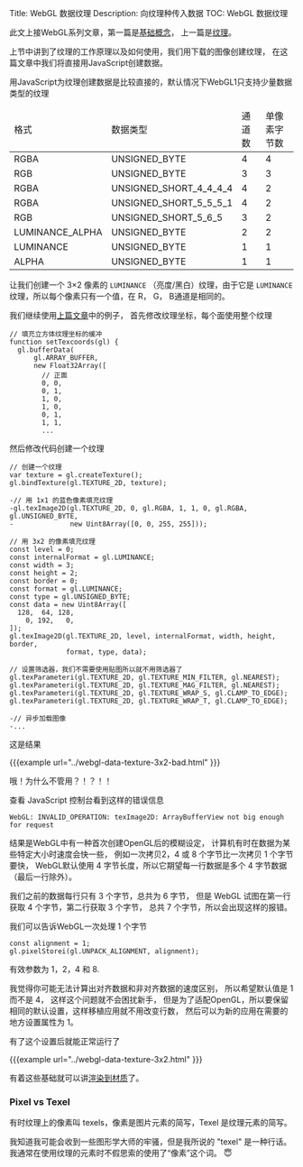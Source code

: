 Title: WebGL 数据纹理
Description: 向纹理种传入数据
TOC: WebGL 数据纹理


此文上接WebGL系列文章，第一篇是[基础概念](webgl-fundamentals.html)，
上一篇是[纹理](webgl-3d-textures.html)。

上节中讲到了纹理的工作原理以及如何使用，我们用下载的图像创建纹理，
在这篇文章中我们将直接用JavaScript创建数据。

用JavaScript为纹理创建数据是比较直接的，默认情况下WebGL1只支持少量数据类型的纹理

<div class="webgl_center">
  <table class="tabular-data tabular-data1">
    <thead>
      <tr><td>格式</td><td>数据类型</td><td>通道数</td><td>单像素字节数</td></tr>
    </thead>
    <tbody>
      <tr><td>RGBA</td><td>UNSIGNED_BYTE</td><td>4</td><td>4</td></tr>
      <tr><td>RGB</td><td>UNSIGNED_BYTE</td><td>3</td><td>3</td></tr>
      <tr><td>RGBA</td><td>UNSIGNED_SHORT_4_4_4_4</td><td>4</td><td>2</td></tr>
      <tr><td>RGBA</td><td>UNSIGNED_SHORT_5_5_5_1</td><td>4</td><td>2</td></tr>
      <tr><td>RGB</td><td>UNSIGNED_SHORT_5_6_5</td><td>3</td><td>2</td></tr>
      <tr><td>LUMINANCE_ALPHA</td><td>UNSIGNED_BYTE</td><td>2</td><td>2</td></tr>
      <tr><td>LUMINANCE</td><td>UNSIGNED_BYTE</td><td>1</td><td>1</td></tr>
      <tr><td>ALPHA</td><td>UNSIGNED_BYTE</td><td>1</td><td>1</td></tr>
    </tbody>
  </table>
</div>

让我们创建一个 3×2 像素的 `LUMINANCE` （亮度/黑白）纹理，由于它是 `LUMINANCE`
纹理，所以每个像素只有一个值，在 R， G， B通道是相同的。

我们继续使用[上篇文章](webgl-3d-textures.html)中的例子，
首先修改纹理坐标，每个面使用整个纹理

```
// 填充立方体纹理坐标的缓冲
function setTexcoords(gl) {
  gl.bufferData(
      gl.ARRAY_BUFFER,
      new Float32Array([
        // 正面
        0, 0,
        0, 1,
        1, 0,
        1, 0,
        0, 1,
        1, 1,
        ...
```

然后修改代码创建一个纹理

```
// 创建一个纹理
var texture = gl.createTexture();
gl.bindTexture(gl.TEXTURE_2D, texture);

-// 用 1x1 的蓝色像素填充纹理
-gl.texImage2D(gl.TEXTURE_2D, 0, gl.RGBA, 1, 1, 0, gl.RGBA, gl.UNSIGNED_BYTE,
-              new Uint8Array([0, 0, 255, 255]));

// 用 3x2 的像素填充纹理
const level = 0;
const internalFormat = gl.LUMINANCE;
const width = 3;
const height = 2;
const border = 0;
const format = gl.LUMINANCE;
const type = gl.UNSIGNED_BYTE;
const data = new Uint8Array([
  128,  64, 128,
    0, 192,   0,
]);
gl.texImage2D(gl.TEXTURE_2D, level, internalFormat, width, height, border,
              format, type, data);

// 设置筛选器，我们不需要使用贴图所以就不用筛选器了
gl.texParameteri(gl.TEXTURE_2D, gl.TEXTURE_MIN_FILTER, gl.NEAREST);
gl.texParameteri(gl.TEXTURE_2D, gl.TEXTURE_MAG_FILTER, gl.NEAREST);
gl.texParameteri(gl.TEXTURE_2D, gl.TEXTURE_WRAP_S, gl.CLAMP_TO_EDGE);
gl.texParameteri(gl.TEXTURE_2D, gl.TEXTURE_WRAP_T, gl.CLAMP_TO_EDGE);

-// 异步加载图像
-...
```

这是结果

{{{example url="../webgl-data-texture-3x2-bad.html" }}}

哦！为什么不管用？！？！！

查看 JavaScript 控制台看到这样的错误信息

```
WebGL: INVALID_OPERATION: texImage2D: ArrayBufferView not big enough for request
```
结果是WebGL中有一种首次创建OpenGL后的模糊设定，
计算机有时在数据为某些特定大小时速度会快一些，
例如一次拷贝2，4 或 8 个字节比一次拷贝 1 个字节要快，
WebGL默认使用 4 字节长度，所以它期望每一行数据是多个 4 字节数据（最后一行除外）。

我们之前的数据每行只有 3 个字节，总共为 6 字节，
但是 WebGL 试图在第一行获取 4 个字节，第二行获取 3 个字节，
总共 7 个字节，所以会出现这样的报错。

我们可以告诉WebGL一次处理 1 个字节

    const alignment = 1;
    gl.pixelStorei(gl.UNPACK_ALIGNMENT, alignment);

有效参数为 1，2，4 和 8.

我觉得你可能无法计算出对齐数据和非对齐数据的速度区别，
所以希望默认值是 1 而不是 4， 这样这个问题就不会困扰新手，
但是为了适配OpenGL，所以要保留相同的默认设置，这样移植应用就不用改变行数，
然后可以为新的应用在需要的地方设置属性为 1。

有了这个设置后就能正常运行了

{{{example url="../webgl-data-texture-3x2.html" }}}

有着这些基础就可以讲[渲染到材质](webgl-render-to-texture.html)了。

<div class="webgl_bottombar">
<h3>Pixel vs Texel</h3>
<p>有时纹理上的像素叫 texels，像素是图片元素的简写，Texel 是纹理元素的简写。
</p>
<p>我知道我可能会收到一些图形学大师的牢骚，但是我所说的 "texel" 是一种行话。
我通常在使用纹理的元素时不假思索的使用了“像素”这个词。 &#x1f607;
</p>
</div>



